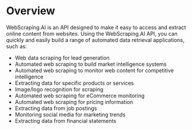 # Overview

WebScraping.AI is an API designed to make it easy to access and extract online content from websites. Using the WebScraping.AI API, you can quickly and easily build a range of automated data retrieval applications, such as:

- Web data scraping for lead generation
- Automated web scraping to build market intelligence systems
- Automated web scraping to monitor web content for competitive intelligence
- Extracting data for specific products or services
- Image/logo recognition for scraping
- Automated web scraping for eCommerce monitoring
- Automated web scraping for pricing information
- Extracting data from job postings
- Monitoring social media for marketing trends
- Extracting data from financial statements
